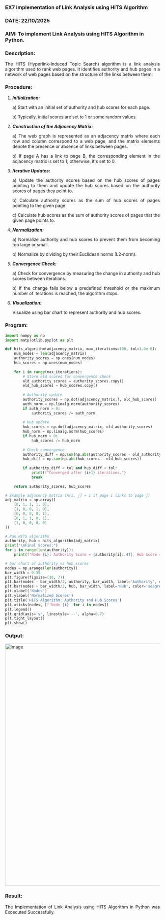 ### EX7 Implementation of Link Analysis using HITS Algorithm
### DATE: 22/10/2025
### AIM: To implement Link Analysis using HITS Algorithm in Python.
### Description:
<div align = "justify">
The HITS (Hyperlink-Induced Topic Search) algorithm is a link analysis algorithm used to rank web pages. It identifies authority and hub pages 
in a network of web pages based on the structure of the links between them.

### Procedure:
1. ***Initialization:***
    <p>    a) Start with an initial set of authority and hub scores for each page.
    <p>    b) Typically, initial scores are set to 1 or some random values.
  
2. ***Construction of the Adjacency Matrix:***
    <p>    a) The web graph is represented as an adjacency matrix where each row and column correspond to a web page, and the matrix elements denote the presence or absence of links between pages.
    <p>    b) If page A has a link to page B, the corresponding element in the adjacency matrix is set to 1; otherwise, it's set to 0.

3. ***Iterative Updates:***
    <p>    a) Update the authority scores based on the hub scores of pages pointing to them and update the hub scores based on the authority scores of pages they point to.
    <p>    b) Calculate authority scores as the sum of hub scores of pages pointing to the given page.
    <p>    c) Calculate hub scores as the sum of authority scores of pages that the given page points to.

4. ***Normalization:***
    <p>    a) Normalize authority and hub scores to prevent them from becoming too large or small.
    <p>    b) Normalize by dividing by their Euclidean norms (L2-norm).

5. ***Convergence Check:***
    <p>    a) Check for convergence by measuring the change in authority and hub scores between iterations.
    <p>    b) If the change falls below a predefined threshold or the maximum number of iterations is reached, the algorithm stops.

6. ***Visualization:***
    <p>    Visualize using bar chart to represent authority and hub scores.

### Program:

```python
import numpy as np
import matplotlib.pyplot as plt

def hits_algorithm(adjacency_matrix, max_iterations=100, tol=1.0e-6):
    num_nodes = len(adjacency_matrix)
    authority_scores = np.ones(num_nodes)
    hub_scores = np.ones(num_nodes)
    
    for i in range(max_iterations):
        # Store old scores for convergence check
        old_authority_scores = authority_scores.copy()
        old_hub_scores = hub_scores.copy()
        
        # Authority update
        authority_scores = np.dot(adjacency_matrix.T, old_hub_scores)
        auth_norm = np.linalg.norm(authority_scores)
        if auth_norm > 0:
            authority_scores /= auth_norm
        
        # Hub update
        hub_scores = np.dot(adjacency_matrix, old_authority_scores)
        hub_norm = np.linalg.norm(hub_scores)
        if hub_norm > 0:
            hub_scores /= hub_norm
        
        # Check convergence
        authority_diff = np.sum(np.abs(authority_scores - old_authority_scores))
        hub_diff = np.sum(np.abs(hub_scores - old_hub_scores))
        
        if authority_diff < tol and hub_diff < tol:
            print(f"Converged after {i+1} iterations.")
            break
            
    return authority_scores, hub_scores

# Example adjacency matrix (A[i, j] = 1 if page i links to page j)
adj_matrix = np.array([
    [0, 1, 1, 1, 0],
    [1, 0, 0, 1, 0],
    [0, 0, 0, 0, 1],
    [0, 1, 1, 0, 1],
    [1, 0, 0, 0, 0]
])

# Run HITS algorithm
authority, hub = hits_algorithm(adj_matrix)
print("\nFinal Scores:")
for i in range(len(authority)):
    print(f"Node {i}: Authority Score = {authority[i]:.4f}, Hub Score = {hub[i]:.4f}")

# bar chart of authority vs hub scores
nodes = np.arange(len(authority))
bar_width = 0.35
plt.figure(figsize=(10, 7))
plt.bar(nodes - bar_width/2, authority, bar_width, label='Authority', color='royalblue')
plt.bar(nodes + bar_width/2, hub, bar_width, label='Hub', color='seagreen')
plt.xlabel('Nodes')
plt.ylabel('Normalized Scores')
plt.title('HITS Algorithm: Authority and Hub Scores')
plt.xticks(nodes, [f'Node {i}' for i in nodes])
plt.legend()
plt.grid(axis='y', linestyle='--', alpha=0.7)
plt.tight_layout()
plt.show()
```

### Output:
<img width="1012" height="786" alt="image" src="https://github.com/user-attachments/assets/88af18b4-e651-447d-b856-fd848cf3a486" />

### Result:
The Implementation of Link Analysis using HITS Algorithm in Python was Excecuted Successfully.
